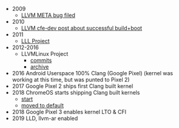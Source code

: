 - 2009
  - [LLVM META bug filed](https://bugs.llvm.org/show_bug.cgi?id=4068)
- 2010
  - [LLVM cfe-dev post about successful build+boot](https://lists.llvm.org/pipermail/cfe-dev/2010-October/011711.html)
- 2011
  - [LLL Project](https://github.com/lll-project)
- 2012-2016
  - LLVMLinux Project
    - [commits](http://git.linuxfoundation.org/?p=llvmlinux.git;a=shortlog;pg=22)
    - [archive](https://web.archive.org/web/20171024235142/http://llvm.linuxfoundation.org/index.php/Main_Page)
- 2016 Android Userspace 100% Clang (Google Pixel) (kernel was working at this time, but was punted to Pixel 2)
- 2017 Google Pixel 2 ships first Clang built kernel
- 2018 ChromeOS starts shipping Clang built kernels
  - [start](https://chromium-review.googlesource.com/c/chromiumos/overlays/chromiumos-overlay/+/809774/)
  - [moved to default](https://chromium-review.googlesource.com/c/chromiumos/overlays/chromiumos-overlay/+/1294370)
- 2018 Google Pixel 3 enables kernel LTO & CFI
- 2019 LLD, llvm-ar enabled